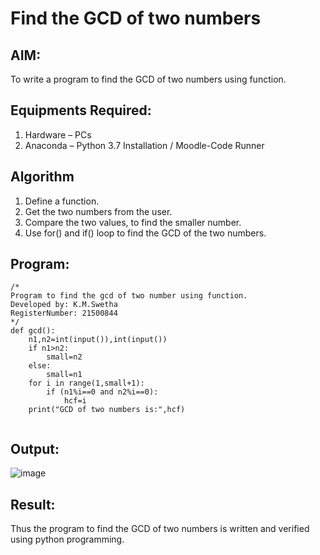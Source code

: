 # Find the GCD of two numbers

## AIM:
To write a program to find the GCD of two numbers using function.

## Equipments Required:
1. Hardware – PCs
2. Anaconda – Python 3.7 Installation / Moodle-Code Runner

## Algorithm
1. Define a function.
2. Get the two numbers from the user.
3. Compare the two values, to find the smaller number.
4. Use for() and if() loop to find the GCD of the two numbers.

## Program:
```
/*
Program to find the gcd of two number using function.
Developed by: K.M.Swetha
RegisterNumber: 21500844
*/
def gcd():
    n1,n2=int(input()),int(input())
    if n1>n2:
        small=n2
    else:
        small=n1
    for i in range(1,small+1):
        if (n1%i==0 and n2%i==0):
            hcf=i
    print("GCD of two numbers is:",hcf)        
            
```

## Output:
![image](https://user-images.githubusercontent.com/94228215/149759649-bf989bd8-aa5b-46d7-b4fb-65f8babbbde1.png)



## Result:
Thus the program to find the GCD of two numbers is written and verified using python programming.
